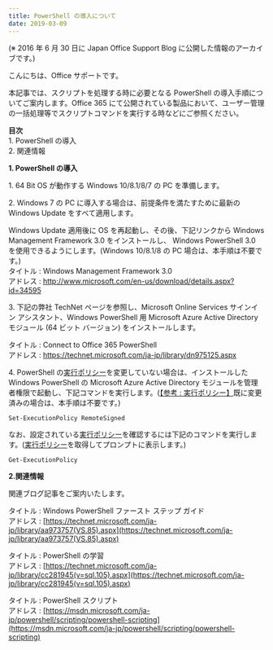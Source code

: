```yaml
---
title: PowerShell の導入について
date: 2019-03-09
---
```


(※ 2016 年 6 月 30 日に Japan Office Support Blog に公開した情報のアーカイブです。)

こんにちは、Office サポートです。  
  
本記事では、スクリプトを処理する時に必要となる PowerShell の導入手順についてご案内します。Office 365 にて公開されている製品において、ユーザー管理の一括処理等でスクリプトコマンドを実行する時などにご参照ください。  
  
**目次**  
1\. PowerShell の導入  
2\. 関連情報  
  
  
**1\. PowerShell の導入**  

1\. 64 Bit OS が動作する Windows 10/8.1/8/7 の PC を準備します。  
  
2\. Windows 7 の PC に導入する場合は、前提条件を満たすために最新の Windows Update をすべて適用します。  
  
Windows Update 適用後に OS を再起動し、その後、下記リンクから Windows Management Framework 3.0 をインストールし、 Windows PowerShell 3.0 を使用できるようにします。(Windows 10/8.1/8 の PC 場合は、本手順は不要です。)  
タイトル : Windows Management Framework 3.0  
アドレス : http://www.microsoft.com/en-us/download/details.aspx?id=34595  

  

  
  
3\. 下記の弊社 TechNet ページを参照し、Microsoft Online Services サインイン アシスタント、Windows PowerShell 用 Microsoft Azure Active Directory モジュール (64 ビット バージョン) をインストールします。  

タイトル : Connect to Office 365 PowerShell  
アドレス : https://technet.microsoft.com/ja-jp/library/dn975125.aspx

  
  
4\. PowerShell の[実行ポリシー](https://technet.microsoft.com/ja-jp/library/hh847748.aspx)を変更していない場合は、インストールした Windows PowerShell の Microsoft Azure Active Directory モジュールを管理者権限で起動し、下記コマンドを実行します。([【参考 : 実行ポリシー】](https://technet.microsoft.com/ja-jp/library/hh847748.aspx)既に変更済みの場合は、本手順は不要です。)  

```
Set-ExecutionPolicy RemoteSigned
```

  

なお、設定されている[実行ポリシー](https://technet.microsoft.com/ja-jp/library/hh847748.aspx)を確認するには下記のコマンドを実行します。([実行ポリシー](https://technet.microsoft.com/ja-jp/library/hh847748.aspx)を取得してプロンプトに表示します。)  

```
Get-ExecutionPolicy
```

  
  
**2.関連情報**  
  
関連ブログ記事をご案内いたします。  

タイトル : Windows PowerShell ファースト ステップ ガイド  
アドレス : [https://technet.microsoft.com/ja-jp/library/aa973757(VS.85).aspx](https://technet.microsoft.com/ja-jp/library/aa973757(VS.85).aspx)

  

タイトル : PowerShell の学習  
アドレス : [https://technet.microsoft.com/ja-jp/library/cc281945(v=sql.105).aspx](https://technet.microsoft.com/ja-jp/library/cc281945(v=sql.105).aspx)

  

タイトル : PowerShell スクリプト  
アドレス : [https://msdn.microsoft.com/ja-jp/powershell/scripting/powershell-scripting](https://msdn.microsoft.com/ja-jp/powershell/scripting/powershell-scripting)
